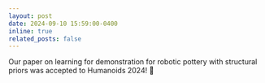 ```yaml
---
layout: post
date: 2024-09-10 15:59:00-0400
inline: true
related_posts: false
---
```


Our paper on learning for demonstration for robotic pottery with structural priors was accepted to Humanoids 2024! :tada: